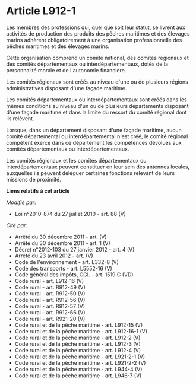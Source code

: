 # Article L912-1

Les membres des professions qui, quel que soit leur statut, se livrent aux activités de production des produits des pêches
maritimes et des élevages marins adhèrent obligatoirement à une organisation professionnelle des pêches maritimes et des
élevages marins.

Cette organisation comprend un comité national, des comités régionaux et des comités départementaux ou interdépartementaux,
dotés de la personnalité morale et de l'autonomie financière.

Les comités régionaux sont créés au niveau d'une ou de plusieurs régions administratives disposant d'une façade maritime.

Les comités départementaux ou interdépartementaux sont créés dans les mêmes conditions au niveau d'un ou de plusieurs
départements disposant d'une façade maritime et dans la limite du ressort du comité régional dont ils relèvent.

Lorsque, dans un département disposant d'une façade maritime, aucun comité départemental ou interdépartemental n'est créé, le
comité régional compétent exerce dans ce département les compétences dévolues aux comités départementaux ou
interdépartementaux.

Les comités régionaux et les comités départementaux ou interdépartementaux peuvent constituer en leur sein des antennes
locales, auxquelles ils peuvent déléguer certaines fonctions relevant de leurs missions de proximité.

**Liens relatifs à cet article**

_Modifié par_:

  - Loi n°2010-874 du 27 juillet 2010 - art. 88 (V)

_Cité par_:

  - Arrêté du 30 décembre 2011 - art. (V)
  - Arrêté du 30 décembre 2011 - art. 1 (V)
  - Décret n°2012-103 du 27 janvier 2012 - art. 4 (V)
  - Arrêté du 23 avril 2012 - art. (V)
  - Code de l'environnement - art. L332-8 (V)
  - Code des transports - art. L5552-16 (V)
  - Code général des impôts, CGI. - art. 1519 C (VD)
  - Code rural - art. L912-16 (V)
  - Code rural - art. R912-49 (V)
  - Code rural - art. R912-50 (V)
  - Code rural - art. R912-56 (V)
  - Code rural - art. R912-57 (V)
  - Code rural - art. R912-66 (V)
  - Code rural - art. R921-20 (V)
  - Code rural et  de la pêche maritime - art. L912-15 (V)
  - Code rural et de la pêche maritime - art. L912-16-1 (V)
  - Code rural et de la pêche maritime - art. L912-2 (V)
  - Code rural et de la pêche maritime - art. L912-3 (V)
  - Code rural et de la pêche maritime - art. L912-4 (V)
  - Code rural et de la pêche maritime - art. L921-2-1 (V)
  - Code rural et de la pêche maritime - art. L921-2-2 (V)
  - Code rural et de la pêche maritime - art. L944-4 (V)
  - Code rural et de la pêche maritime - art. L946-7 (V)
